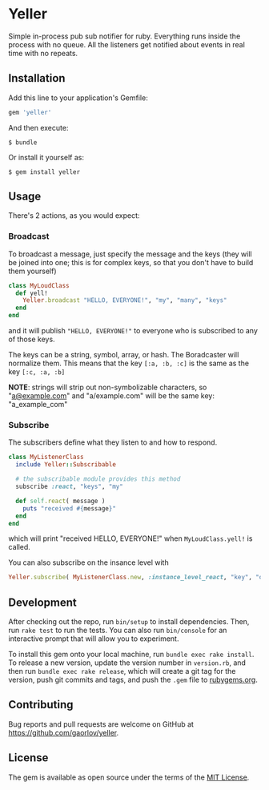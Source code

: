 # Yeller

Simple in-process pub sub notifier for ruby. Everything runs inside the process with no queue. All the listeners get notified about events in real time with no repeats. 

## Installation

Add this line to your application's Gemfile:

```ruby
gem 'yeller'
```

And then execute:

    $ bundle

Or install it yourself as:

    $ gem install yeller

## Usage

There's 2 actions, as you would expect:

### Broadcast

To broadcast a message, just specify the message and the keys (they will be joined into one; this is for complex keys, so that you don't have to build them yourself)

```ruby
class MyLoudClass
  def yell!
    Yeller.broadcast "HELLO, EVERYONE!", "my", "many", "keys"
  end
end
```

and it will publish `"HELLO, EVERYONE!"` to everyone who is subscribed to any of those keys.

The keys can be a string, symbol, array, or hash. The Boradcaster will normalize them. This means that the key `[:a, :b, :c]` is the same as the key `[:c, :a, :b]`

__NOTE__: strings will strip out non-symbolizable characters, so "a@example.com" and "a/example.com" will be the same key: "a_example_com"

### Subscribe

The subscribers define what they listen to and how to respond. 

```ruby
class MyListenerClass
  include Yeller::Subscribable

  # the subscribable module provides this method
  subscribe :react, "keys", "my"

  def self.react( message )
    puts "received #{message}"
  end
end
```

which will print "received HELLO, EVERYONE!" when `MyLoudClass.yell!` is called.

You can also subscribe on the insance level with 

```ruby
Yeller.subscribe( MyListenerClass.new, :instance_level_react, "key", "other key" )
```

## Development

After checking out the repo, run `bin/setup` to install dependencies. Then, run `rake test` to run the tests. You can also run `bin/console` for an interactive prompt that will allow you to experiment.

To install this gem onto your local machine, run `bundle exec rake install`. To release a new version, update the version number in `version.rb`, and then run `bundle exec rake release`, which will create a git tag for the version, push git commits and tags, and push the `.gem` file to [rubygems.org](https://rubygems.org).

## Contributing

Bug reports and pull requests are welcome on GitHub at https://github.com/gaorlov/yeller.


## License

The gem is available as open source under the terms of the [MIT License](http://opensource.org/licenses/MIT).

